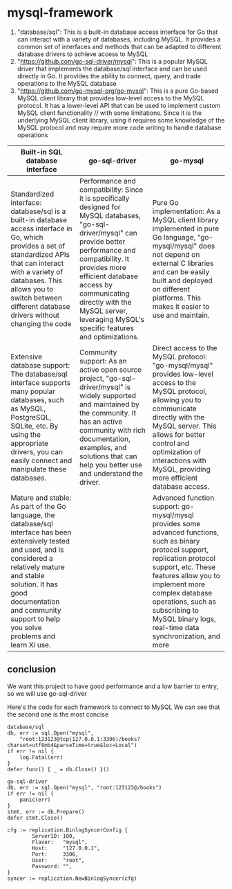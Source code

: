 # mysql-framework
1. "database/sql": This is a built-in database access interface for Go that can interact with a variety of databases, including MySQL. It provides a common set of interfaces and methods that can be adapted to different database drivers to achieve access to MySQL
2. "https://github.com/go-sql-driver/mysql": This is a popular MySQL driver that implements the database/sql interface and can be used directly in Go. It provides the ability to connect, query, and trade operations to the MySQL database
3. "https://github.com/go-mysql-org/go-mysql": This is a pure Go-based MySQL client library that provides low-level access to the MySQL protocol. It has a lower-level API that can be used to implement custom MySQL client functionality // with some limitations. Since it is the underlying MySQL client library, using it requires some knowledge of the MySQL protocol and may require more code writing to handle database operations

| Built-in SQL database interface |  go-sql-driver |                go-mysql | 
| --- | --- | --- |
| Standardized interface: database/sql is a built-in database access interface in Go, which provides a set of standardized APIs that can interact with a variety of databases. This allows you to switch between different database drivers without changing the code | Performance and compatibility: Since it is specifically designed for MySQL databases, "go-sql-driver/mysql" can provide better performance and compatibility. It provides more efficient database access by communicating directly with the MySQL server, leveraging MySQL's specific features and optimizations. |   Pure Go implementation: As a MySQL client library implemented in pure Go language, "go-mysql/mysql" does not depend on external C libraries and can be easily built and deployed on different platforms. This makes it easier to use and maintain. |  |
| Extensive database support: The database/sql interface supports many popular databases, such as MySQL, PostgreSQL, SQLite, etc. By using the appropriate drivers, you can easily connect and manipulate these databases. | Community support: As an active open source project, "go-sql-driver/mysql" is widely supported and maintained by the community. It has an active community with rich documentation, examples, and solutions that can help you better use and understand the driver. |  Direct access to the MySQL protocol: "go-mysql/mysql" provides low-level access to the MySQL protocol, allowing you to communicate directly with the MySQL server. This allows for better control and optimization of interactions with MySQL, providing more efficient database access. |  |
| Mature and stable: As part of the Go language, the database/sql interface has been extensively tested and used, and is considered a relatively mature and stable solution. It has good documentation and community support to help you solve problems and learn Xi use. |  |  Advanced function support: go-mysql/mysql provides some advanced functions, such as binary protocol support, replication protocol support, etc. These features allow you to implement more complex database operations, such as subscribing to MySQL binary logs, real-time data synchronization, and more |  

## conclusion
We want this project to have good performance and a low barrier to entry, so we will use go-sql-driver



Here's the code for each framework to connect to MySQL We can see that the second one is the most concise

```
database/sql
db, err := sql.Open("mysql",
    "root:123123@tcp(127.0.0.1:3306)/books?charset=utf8mb4&parseTime=true&loc=Local")
if err != nil {
    log.Fatal(err)
}
defer func() { _ = db.Close() }()
```

```
go-sql-driver
db, err := sql.Open("mysql", "root:123123@/books")
if err != nil {
    panic(err)
}
stmt, err := db.Prepare()
defer stmt.Close()
```

```
cfg := replication.BinlogSyncerConfig {
        ServerID: 100,
        Flavor:   "mysql",
        Host:     "127.0.0.1",
        Port:     3306,
        User:     "root",
        Password: "",
}
syncer := replication.NewBinlogSyncer(cfg)
```
